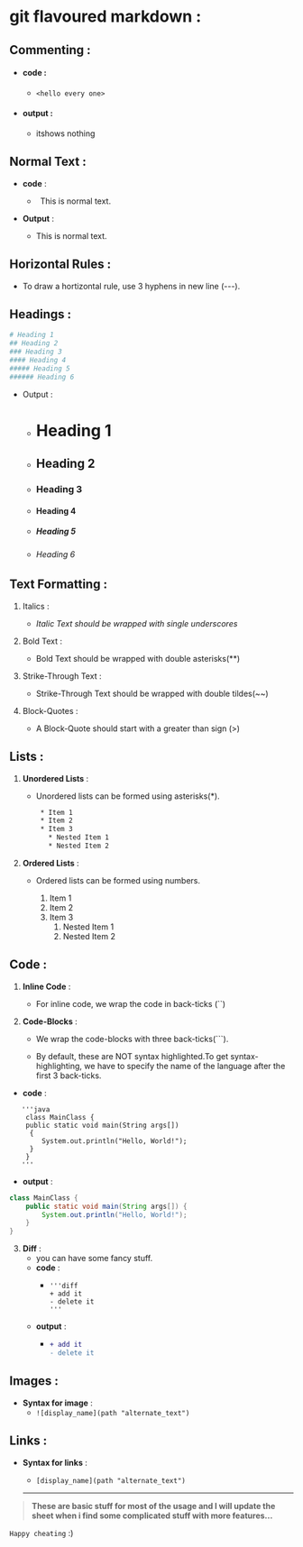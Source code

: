 # **git flavoured markdown** :

## **Commenting** :

* #### **code** : 
   * `<hello every one>`
* #### **output** : 
  *  itshows nothing
## **Normal Text** :
* **code** :
  * ` `This is normal text.` `
* **Output** :

     * This is normal text.

## **Horizontal Rules** :

* To draw a hortizontal rule, use 3 hyphens in new line (---).

## **Headings** :
```bash
# Heading 1
## Heading 2
### Heading 3
#### Heading 4
##### Heading 5
###### Heading 6
```
* Output :

  * # Heading 1

  * ## Heading 2

  * ### Heading 3

  * #### Heading 4

  *  ##### Heading 5
  * ###### Heading 6


## **Text Formatting** :

1. Italics :

   *  _Italic Text should be wrapped with single underscores_


2. Bold Text :

   * Bold Text should be wrapped with double asterisks(**)

3. Strike-Through Text :

     * Strike-Through Text should be wrapped with double tildes(~~)

4. Block-Quotes :

     * A Block-Quote should start with a greater than sign (>)

## **Lists** :

1. **Unordered Lists** :

    * Unordered lists can be formed using asterisks(*).
         ```bash
          * Item 1
          * Item 2
          * Item 3
            * Nested Item 1
            * Nested Item 2
        ```


2. **Ordered Lists** :

    * Ordered lists can be formed using numbers.

        1. Item 1
        2. Item 2
        3. Item 3
            1. Nested Item 1
            2. Nested Item 2

## **Code** :

1. **Inline Code** :

   * For inline code, we wrap the code in back-ticks (``)

2. **Code-Blocks** :

    * We wrap the code-blocks with three back-ticks(```).
 
    * By default, these are NOT syntax highlighted.To get syntax-highlighting, we have to specify the name of the language after the first 3 back-ticks.
* **code** :
```
   '''java
    class MainClass {
    public static void main(String args[]) 
     {
        System.out.println("Hello, World!");
     }
    }
   '''
```    
* **output** :
```java
class MainClass {
    public static void main(String args[]) {
        System.out.println("Hello, World!");
    }
}
```

3. **Diff** :
   * you can have some fancy stuff.
   * **code** :
     * ```
       '''diff
       + add it
       - delete it 
       '''
   * **output** :
     * ```diff
       + add it
       - delete it    

## **Images** :

 * **Syntax for image** :
   * `![display_name](path "alternate_text")`
## **Links** :
 * **Syntax for links** :
    * `[display_name](path "alternate_text")`


    ---

>  **These are basic stuff for most of the usage  and I will update the sheet when i find some complicated stuff with more features...**

`Happy cheating` :)
 
